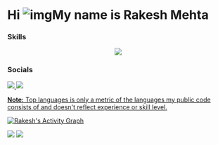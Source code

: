 # Hi ![img](https://user-images.githubusercontent.com/18350557/176309783-0785949b-9127-417c-8b55-ab5a4333674e.gif)My name is Rakesh Mehta
### Skills

<p align="center">
<a href="#">
    <img src="https://skillicons.dev/icons?i=html,css,js,react,git,github,c,cpp" />
    
</a>
</p>

### Socials

<p align="left"> 
<a href="https://www.linkedin.com/in/rakesh-mehta-743a72242/">
<img src="https://skillicons.dev/icons?i=linkedin" />
<a href="https://www.instagram.com/raakeesh07/">
<img src="https://skillicons.dev/icons?i=instagram" />

</p>

<b>Note:</b> Top languages is only a metric of the languages my public code consists of and doesn't reflect experience or skill level.

<a href="https://github.com/jrRakesh-readme-activity-graph"><img alt="Rakesh's Activity Graph" src="https://github-readme-activity-graph.vercel.app/graph/?username=jrRakesh&bg_color=1F222E&color=F8D866&line=F85D7F&point=FFFFFF&hide_border=true" /></a>

![](./profile-3d-contrib/profile-night-green.svg)
![](https://komarev.com/ghpvc/?username=jrRakesh&abbreviated=true)
